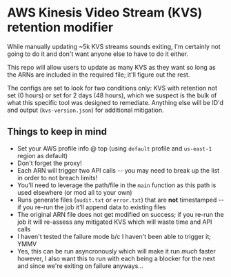# AWS Kinesis Video Stream (KVS) retention modifier
While manually updating ~5k KVS streams sounds exiting, I'm certainly not going to do it and don't want anyone else to have to do it either.

This repo will allow users to update as many KVS as they want so long as the ARNs are included in the required file; it'll figure out the rest.

The configs are set to look for two conditions only: KVS with retention not set (0 hours) or set for 2 days (48 hours), which we suspect is the bulk of what this specific tool was designed to remediate.  Anything else will be ID'd and output (`kvs-version.json`) for additional mitigation.

## Things to keep in mind
- Set your AWS profile info @ top (using `default` profile and `us-east-1` region as default)
- Don't forget the proxy!
- Each ARN will trigger two API calls -- you may need to break up the list in order to not breach limits!
- You'll need to leverage the path/file in the `main` function as this path is used elsewhere (or mod all to your own)
- Runs generate files (`audit.txt` or `error.txt`) that are **not** timestamped -- if you re-run the job it'll append data to existing files
- The original ARN file does not get modified on success; if you re-run the job it will re-assess any mitigated KVS which will waste time and API calls
- I haven't tested the failure mode b/c I haven't been able to trigger it; YMMV
- Yes, this can be run asyncronously which will make it run *much* faster however, I also want this to run with each being a blocker for the next and since we're exiting on failure anyways...